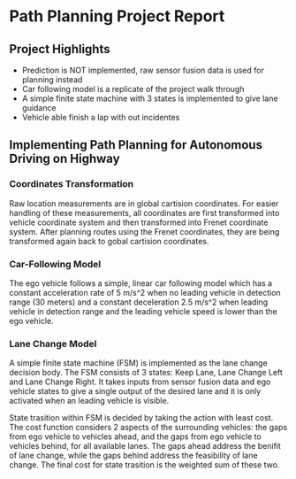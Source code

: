 # Path Planning Project Report

## Project Highlights
- Prediction is NOT implemented, raw sensor fusion data is used for planning instead
- Car following model is a replicate of the project walk through
- A simple finite state machine with 3 states is implemented to give lane guidance
- Vehicle able finish a lap with out incidentes

## Implementing Path Planning for Autonomous Driving on Highway

### Coordinates Transformation

Raw location measurements are in global cartision coordinates. For easier handling of these measurements, all coordinates are first transformed into vehicle coordinate system and then transformed into Frenet coordinate system. After planning routes using the Frenet coordinates, they are being transformed again back to gobal cartision coordinates.

### Car-Following Model

The ego vehicle follows a simple, linear car following model which has a constant acceleration rate of 5 m/s^2 when no leading vehicle in detection range (30 meters) and a constant deceleration 2.5 m/s^2 when leading vehicle in detection range and the leading vehicle speed is lower than the ego vehicle.

### Lane Change Model

A simple finite state machine (FSM) is implemented as the lane change decision body. The FSM consists of 3 states: Keep Lane, Lane Change Left and Lane Change Right. It takes inputs from sensor fusion data and ego vehicle states to give a single output of the desired lane and it is only activated when an leading vehicle is visible.

State trasition within FSM is decided by taking the action with least cost. The cost function considers 2 aspects of the surrounding vehicles: the gaps from ego vehicle to vehicles ahead, and the gaps from ego vehicle to vehicles behind, for all available lanes. The gaps ahead address the benifit of lane change, while the gaps behind address the feasibility of lane change. The final cost for state trasition is the weighted sum of these two.



